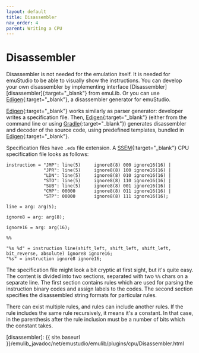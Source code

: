 ```yaml
---
layout: default
title: Disassembler
nav_order: 4
parent: Writing a CPU
---
```


# Disassembler

Disassembler is not needed for the emulation itself. It is needed for emuStudio to be able to visually show the instructions. You can develop your own disassembler by implementing interface [Disassembler][disassembler]{:target="_blank"} from emuLib. Or you can use [Edigen][edigen]{:target="_blank"}, a disassembler generator for emuStudio. 

[Edigen][edigen]{:target="_blank"} works similarly as parser generator: developer writes a specification file. Then, [Edigen][edigen]{:target="_blank"} (either from the command line or using [Gradle][edigen-gradle]{:target="_blank"}) generates disassembler and decoder of the source code, using predefined templates, bundled in [Edigen][edigen]{:target="_blank"}.

Specification files have `.eds` file extension. A [SSEM][ssem]{:target="_blank"} CPU specification file looks as follows:

```
instruction = "JMP": line(5)     ignore8(8) 000 ignore16(16) |
              "JPR": line(5)     ignore8(8) 100 ignore16(16) |
              "LDN": line(5)     ignore8(8) 010 ignore16(16) |
              "STO": line(5)     ignore8(8) 110 ignore16(16) |
              "SUB": line(5)     ignore8(8) 001 ignore16(16) |
              "CMP": 00000       ignore8(8) 011 ignore16(16) |
              "STP": 00000       ignore8(8) 111 ignore16(16);

line = arg: arg(5);

ignore8 = arg: arg(8);

ignore16 = arg: arg(16);

%%

"%s %d" = instruction line(shift_left, shift_left, shift_left, bit_reverse, absolute) ignore8 ignore16;
"%s" = instruction ignore8 ignore16;
```

The specification file might look a bit cryptic at first sight, but it's quite easy. The content is divided into two sections, separated with two `%%` chars on a separate line. The first section contains rules which are used for parsing the instruction binary codes and assign labels to the codes. The second section specifies the disassembled string formats for particular rules.

There can exist multiple rules, and rules can include another rules. If the rule includes the same rule recursively, it means it's a constant. In that case, in the parenthesis after the rule inclusion must be a number of bits which the constant takes.

[edigen]: https://github.com/emustudio/edigen
[edigen-gradle]: https://github.com/emustudio/edigen-gradle-plugin
[ssem]: https://en.wikipedia.org/wiki/Manchester_Baby
[disassembler]: {{ site.baseurl }}/emulib_javadoc/net/emustudio/emulib/plugins/cpu/Disassembler.html
